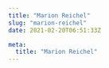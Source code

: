 ```yaml
---
title: "Marion Reichel"
slug: "marion-reichel"
date: 2021-02-20T06:51:33Z

meta:
  title: "Marion Reichel"
---
```


